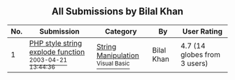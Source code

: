 ﻿<div align="center">

## All Submissions by Bilal Khan

</div>

No.  | Submission | Category | By   | User Rating
---- | ---------- | -------- | ---- | -----------
1 | [PHP style string explode function<br /><sup>2003-04-21 13:44:36</sup>](https://github.com/Planet-Source-Code/bilal-khan-php-style-string-explode-function__1-44905) | [String Manipulation<br /><sup>Visual Basic</sup>](../ByCategory/string-manipulation__1-5.md) | Bilal Khan | 4.7 (14 globes from 3 users)
